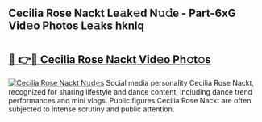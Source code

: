 ## Cecilia Rose Nackt Le𝚊k𝚎d N𝚞𝚍e - Part-6xG Vid𝚎o Photos Le𝚊ks hknlq

# <h2><a href="http://fb62ud1.evod.top/?m=Cecilia+Rose+Nackt">🔗 👉🔴 Cecilia Rose Nackt Vid𝚎o Ph𝚘t𝚘s</a></h2>

[![Cecilia Rose Nackt N𝚞d𝚎s](https://i.imgur.com/8V9OHl7.gif)](http://fb62ud1.evod.top/?m=Cecilia+Rose+Nackt)
Social media personality Cecilia Rose Nackt, recognized for sharing lifestyle and dance content, including dance trend performances and mini vlogs. Public figures Cecilia Rose Nackt are often subjected to intense scrutiny and public attention. 
